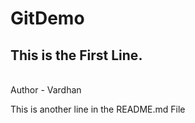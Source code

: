 # GitDemo
## This is the First Line.
<br>
Author - Vardhan <br>
<p>This is another line in the README.md File</p>
